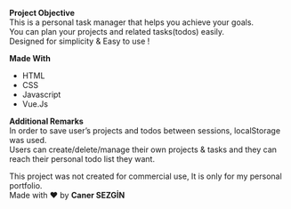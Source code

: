 <b>Project Objective</b><br>
This is a personal task manager that helps you achieve your goals.<br>
You can plan your projects and related tasks(todos) easily.<br>
Designed for simplicity & Easy to use !<br>

<b>Made With</b><br>
<ul>
<li>HTML</li>
<li>CSS</li>
<li>Javascript</li>
<li>Vue.Js</li>
</ul>

<b>Additional Remarks</b><br>
In order to save user’s projects and todos between sessions, localStorage was used.<br>
Users can create/delete/manage their own projects & tasks and they can reach their personal todo list they want.<br>

This project was not created for commercial use, It is only for my personal portfolio.<br>
Made with ❤ by <b>Caner SEZGİN</b>


